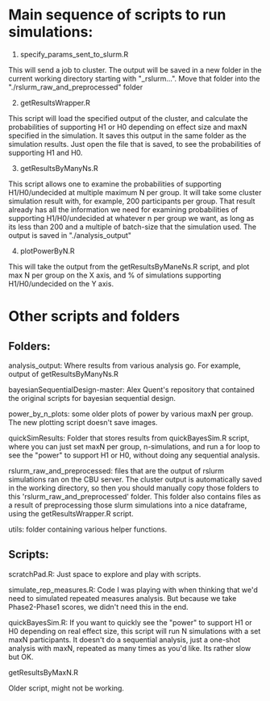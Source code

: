 # Main sequence of scripts to run simulations:

1. specify_params_sent_to_slurm.R

This will send a job to cluster. The output will be saved in a new folder in the current working directory starting with "_rslurm...". Move that folder into the "./rslurm_raw_and_preprocessed" folder

2. getResultsWrapper.R

This script will load the specified output of the cluster, and calculate the probabilities of supporting H1 or H0 depending on effect size and maxN specified in the simulation. It saves this output in the same folder as the simulation results. Just open the file that is saved, to see the probabilities of supporting H1 and H0.

3. getResultsByManyNs.R

This script allows one to examine the probabilities of supporting H1/H0/undecided at multiple maximum N per group. It will take some cluster simulation result with, for example, 200 participants per group. That result already has all the information we need for examining probabilities of supporting H1/H0/undecided at whatever n per group we want, as long as its less than 200 and a multiple of batch-size that the simulation used. The output is saved in "./analysis_output"

4. plotPowerByN.R

This will take the output from the getResultsByManeNs.R script, and plot max N per group on the X axis, and % of simulations supporting H1/H0/undecided on the Y axis.

# Other scripts and folders

## Folders:

analysis_output:
Where results from various analysis go. For example, output of getResultsByManyNs.R

bayesianSequentialDesign-master:
Alex Quent's repository that contained the original scripts for bayesian sequential design.

power_by_n_plots: some older plots of power by various maxN per group. The new plotting script doesn't save images.

quickSimResults:
Folder that stores results from quickBayesSim.R script, where you can just set maxN per group, n-simulations, and run a for loop to see the "power" to support H1 or H0, without doing any sequential analysis.

rslurm_raw_and_preprocessed:
files that are the output of rslurm simulations ran on the CBU server. The cluster output is automatically saved in the working directory, so then you should manually copy those folders to this 'rslurm_raw_and_preprocessed' folder. This folder also contains files as a result of preprocessing those slurm simulations into a nice dataframe, using the getResultsWrapper.R script.

utils:
folder containing various helper functions.

## Scripts:

scratchPad.R:
Just space to explore and play with scripts.

simulate_rep_measures.R:
Code I was playing with when thinking that we'd need to simulated repeated measures analysis. But because we take Phase2-Phase1 scores, we didn't need this in the end.

quickBayesSim.R:
If you want to quickly see the "power" to support H1 or H0 depending on real effect size, this script will run N simulations with a set maxN participants. It doesn't do a sequential analysis, just a one-shot analysis with maxN, repeated as many times as you'd like. Its rather slow but OK.

getResultsByMaxN.R

Older script, might not be working. 

